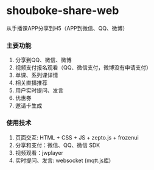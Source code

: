 # shouboke-share-web
从手播课APP分享到H5（APP到微信、QQ、微博）

### 主要功能
1. 分享到QQ、微信、微博
2. 视频支付报名观看（QQ、微信支付，微博没有申请支付）
3. 单课、系列课详情
4. 相关直播推荐
5. 用户实时提问、发言
6. 优惠券
7. 邀请卡生成

### 使用技术

1. 页面交互: HTML + CSS + JS + zepto.js + frozenui
2. 分享和支付：微信、QQ、微信 SDK
3. 视频观看：jwplayer
4. 实时提问、发言: websocket (mqtt.js库)


